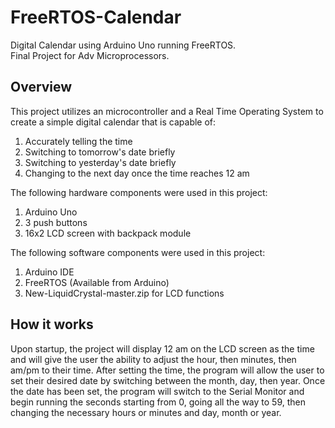 # FreeRTOS-Calendar
Digital Calendar using Arduino Uno running FreeRTOS. <br/>
Final Project for Adv Microprocessors.

## Overview

This project utilizes an microcontroller and a Real Time Operating System to create a simple digital calendar that is capable of:
1. Accurately telling the time
2. Switching to tomorrow's date briefly 
3. Switching to yesterday's date briefly
4. Changing to the next day once the time reaches 12 am

The following hardware components were used in this project:
1. Arduino Uno
2. 3 push buttons
3. 16x2 LCD screen with backpack module

The following software components were used in this project:
1. Arduino IDE
2. FreeRTOS (Available from Arduino)
3. New-LiquidCrystal-master.zip for LCD functions

## How it works
Upon startup, the project will display 12 am on the  LCD screen as the time and will give the user the ability to adjust the hour, then minutes, then am/pm to their time. After setting the time, the program will allow the user to set their desired date by switching between the month, day, then year. Once the date has been set, the program will switch to the Serial Monitor and begin running the seconds starting from 0, going all the way to 59, then changing the necessary hours or minutes and day, month or year.
